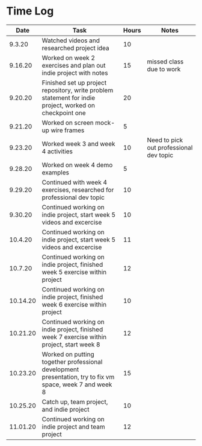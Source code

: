 # Time Log

| Date | Task | Hours | Notes|
|------|------|-------|------|
| 9.3.20| Watched videos and researched project idea | 10  | |
| 9.16.20| Worked on week 2 exercises and plan out indie project with notes | 15  | missed class due to work |
| 9.20.20| Finished set up project repository, write problem statement for indie project, worked on checkpoint one | 20  | |
| 9.21.20| Worked on screen mock-up wire frames | 5  | |
| 9.23.20| Worked week 3 and week 4 activities | 10  | Need to pick out professional dev topic|
| 9.28.20| Worked on week 4 demo examples | 5  | |
| 9.29.20| Continued with week 4 exercises, researched for professional dev topic | 10  | |
| 9.30.20| Continued working on indie project, start week 5 videos and excercise | 10  | |
| 10.4.20| Continued working on indie project, start week 5 videos and excercise | 11  | |
| 10.7.20| Continued working on indie project, finished week 5 exercise within project | 12  | |
| 10.14.20| Continued working on indie project, finished week 6 exercise within project | 10  | |
| 10.21.20| Continued working on indie project, finished week 7 exercise within project, start week 8 | 12  | |
| 10.23.20| Worked on putting together professional development presentation, try to fix vm space, week 7 and week 8 | 15  | |
| 10.25.20| Catch up, team project, and indie project | 10 | |
| 11.01.20| Continued working on indie project and team project | 12  | |

